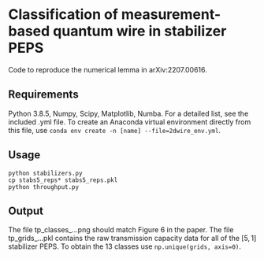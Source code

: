 # Classification of measurement-based quantum wire in stabilizer PEPS

Code to reproduce the numerical lemma in arXiv:2207.00616. 

## Requirements

Python 3.8.5, Numpy, Scipy, Matplotlib, Numba. For a detailed list, see the included .yml file. To create an Anaconda virtual environment directly from this file, use `conda env create -n [name] --file=2dwire_env.yml`. 

## Usage

```
python stabilizers.py
cp stabs5_reps* stabs5_reps.pkl
python throughput.py
```

## Output

The file tp_classes_...png should match Figure 6 in the paper. The file tp_grids_...pkl contains the raw transmission capacity data for all of the $[5,1]$ stabilizer PEPS. To obtain the 13 classes use `np.unique(grids, axis=0)`.